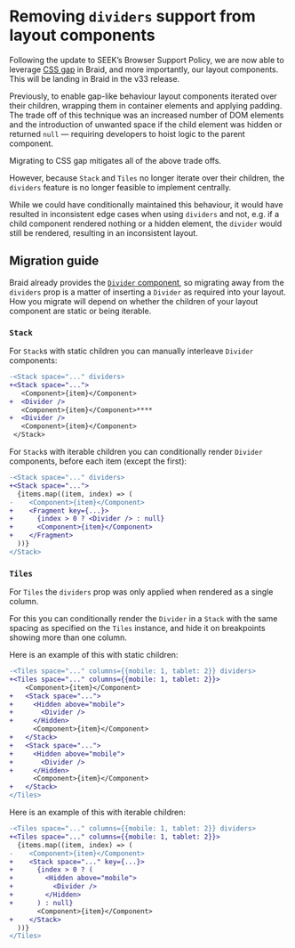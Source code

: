 # Removing `dividers` support from layout components

Following the update to SEEK&rsquo;s Browser Support Policy, we are now able to leverage [CSS gap] in Braid, and more importantly, our layout components. This will be landing in Braid in the v33 release.

Previously, to enable gap-like behaviour layout components iterated over their children, wrapping them in container elements and applying padding. The trade off of this technique was an increased number of DOM elements and the introduction of unwanted space if the child element was hidden or returned `null` — requiring developers to hoist logic to the parent component.

Migrating to CSS gap mitigates all of the above trade offs.

However, because `Stack` and `Tiles` no longer iterate over their children, the `dividers` feature is no longer feasible to implement centrally.

While we could have conditionally maintained this behaviour, it would have resulted in inconsistent edge cases when using `dividers` and not, e.g. if a child component rendered nothing or a hidden element, the `divider` would still be rendered, resulting in an inconsistent layout.

## Migration guide

Braid already provides the [`Divider` component], so migrating away from the `dividers` prop is a matter of inserting a `Divider` as required into your layout.
How you migrate will depend on whether the children of your layout component are static or being iterable.

### `Stack`

For `Stack`s with static children you can manually interleave `Divider` components:

```diff
-<Stack space="..." dividers>
+<Stack space="...">
   <Component>{item}</Component>
+  <Divider />
   <Component>{item}</Component>****
+  <Divider />
   <Component>{item}</Component>
 </Stack>
```

For `Stack`s with iterable children you can conditionally render `Divider` components, before each item (except the first):

```diff
-<Stack space="..." dividers>
+<Stack space="...">
  {items.map((item, index) => (
-    <Component>{item}</Component>
+    <Fragment key={...}>
+      {index > 0 ? <Divider /> : null}
+      <Component>{item}</Component>
+    </Fragment>
  ))}
</Stack>
```

### `Tiles`

For `Tiles` the `dividers` prop was only applied when rendered as a single column.

For this you can conditionally render the `Divider` in a `Stack` with the same spacing as specified on the `Tiles` instance, and hide it on breakpoints showing more than one column.

Here is an example of this with static children:

```diff
-<Tiles space="..." columns={{mobile: 1, tablet: 2}} dividers>
+<Tiles space="..." columns={{mobile: 1, tablet: 2}}>
    <Component>{item}</Component>
+   <Stack space="...">
+     <Hidden above="mobile">
+       <Divider />
+     </Hidden>
      <Component>{item}</Component>
+   </Stack>
+   <Stack space="...">
+     <Hidden above="mobile">
+       <Divider />
+     </Hidden>
      <Component>{item}</Component>
+   </Stack>
</Tiles>
```

Here is an example of this with iterable children:

```diff
-<Tiles space="..." columns={{mobile: 1, tablet: 2}} dividers>
+<Tiles space="..." columns={{mobile: 1, tablet: 2}}>
  {items.map((item, index) => (
-    <Component>{item}</Component>
+    <Stack space="..." key={...}>
+      {index > 0 ? (
+        <Hidden above="mobile">
+          <Divider />
+        </Hidden>
+      ) : null}
       <Component>{item}</Component>
+    </Stack>
  ))}
</Tiles>
```

[CSS gap]: https://developer.mozilla.org/en-US/docs/Web/CSS/gap
[`Divider` component]: https://seek-oss.github.io/braid-design-system/components/Divider/
